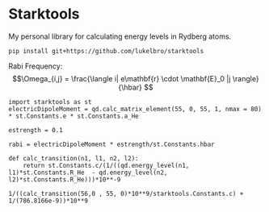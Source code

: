 # Starktools

My personal library for calculating energy levels in Rydberg atoms.

```
pip install git+https://github.com/lukelbro/starktools
```

Rabi Frequency:
$$\Omega_{i,j} = \frac{\langle i| e\mathbf{r} \cdot \mathbf{E}_0 |j \rangle}{\hbar} $$


```
import starktools as st
electricDipoleMoment = qd.calc_matrix_element(55, 0, 55, 1, nmax = 80) * st.Constants.e * st.Constants.a_He

estrength = 0.1

rabi = electricDipoleMoment * estrength/st.Constants.hbar

```

```
def calc_transition(n1, l1, n2, l2):
    return st.Constants.c/(1/((qd.energy_level(n1, l1)*st.Constants.R_He  - qd.energy_level(n2, l2)*st.Constants.R_He)))*10**-9
```

```
1/((calc_transition(56,0 , 55, 0)*10**9/starktools.Constants.c) + 1/(786.8166e-9))*10**9
```